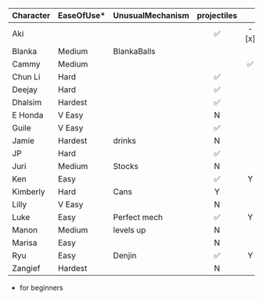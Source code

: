 | Character | EaseOfUse* | UnusualMechanism | projectiles|  | CommandGrab |  Charge | Stock | Teleport | Disadvantages |
| :--- | :-- | :-- | :-----------: | :--: | :--: | :--: | :--: | :--: | :-- |
| Aki  || | ✅ | - [x] | | | | Y | | slow poison ball recovery |
| Blanka  |Medium| BlankaBalls||  | | | Y | Y | ||
| Cammy |Medium| || ✅ | | | | | ||
| Chun Li |Hard| | ✅ |  | | | | | ||
| Deejay |Hard| | ✅ | | | | | | ||
| Dhalsim |Hardest| | ✅ | | | | | | Y ||
| E Honda |V Easy| | N |  | | Y | Y | | Y ||
| Guile |V Easy| | ✅ | | | | Y | | ||
| Jamie |Hardest| drinks| N | | | Y | | Y | ||
| JP |Hard| | ✅ | | | Y | | Y | ||
| Juri |Medium| Stocks |N| | | Y | | Y | ||
| Ken |Easy| | ✅ | Y | | | | | ||
| Kimberly |Hard| Cans| Y|  | | | | Y | Y ||
| Lilly |V Easy| | N |  | | | | Y | Y ||
| Luke |Easy| Perfect mech| ✅ | Y | | | | | ||
| Manon |Medium| levels up | N |  | | |Y |  |  ||
| Marisa |Easy| | N |  | | | |  |  ||
| Ryu |Easy| Denjin | ✅ | Y | | | | | ||
| Zangief |Hardest| | N |  | | Y | | | ||

* for beginners
